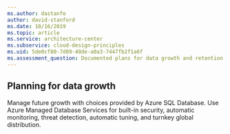 ```yaml
---
ms.author: dastanfo
author: david-stanford
ms.date: 10/16/2019
ms.topic: article
ms.service: architecture-center
ms.subservice: cloud-design-principles
ms.uid: 5de0cf80-7d09-40de-a0a3-7447fb2f1a6f
ms.assessment_question: Documented plans for data growth and retention
---
```

## Planning for data growth

Manage future growth with choices provided by Azure SQL Database. Use Azure Managed Database Services for built-in security, automatic monitoring, threat detection, automatic tuning, and turnkey global distribution.

